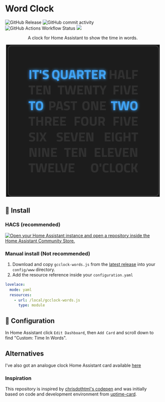 # Word Clock

![GitHub Release](https://img.shields.io/github/v/release/gaco79/gcclock-words) 
![GitHub commit activity](https://img.shields.io/github/commit-activity/m/gaco79/gcclock-words)
![GitHub Actions Workflow Status](https://img.shields.io/github/actions/workflow/status/gaco79/gcclock-words/cd.yml)
[<img src="https://img.shields.io/badge/buy%20me%20a%20coffee-donate-yellow">](https://www.buymeacoffee.com/gaco79) 

<p align="center">A clock for Home Assistant to show the time in words.</p>

<p align="center">
  <img src="https://raw.githubusercontent.com/gaco79/gcclock-words/master/images/words-clock.png" />
</p>

## 💾 Install

### HACS (recommended)

[![Open your Home Assistant instance and open a repository inside the Home Assistant Community Store.](https://my.home-assistant.io/badges/hacs_repository.svg)](https://my.home-assistant.io/redirect/hacs_repository/?owner=gaco79&repository=gcclock-words&category=plugin)

### Manual install (Not recommended)

1. Download and copy `gcclock-words.js` from the [latest release](https://github.com/gaco79/gcclock-words/releases/latest) into your `config/www` directory.
2. Add the resource reference inside your `configuration.yaml` 
```yaml
lovelace:
  mode: yaml
  resources:
    - url: /local/gcclock-words.js
      type: module
```

## 📐 Configuration

In Home Assistant click `Edit Dashboard`, then `Add Card` and scroll down to find "Custom: Time In Words". 

## Alternatives

I've also got an analogue clock Home Assistant card available [here](https://github.com/gaco79/clock-simple)

### Inspiration

This repository is inspired by [chrisdothtml's codepen](https://codepen.io/chrisdothtml/pen/BQbzoQ) and was initially based on code and development environment from [uptime-card](https://github.com/dylandoamaral/uptime-card).
